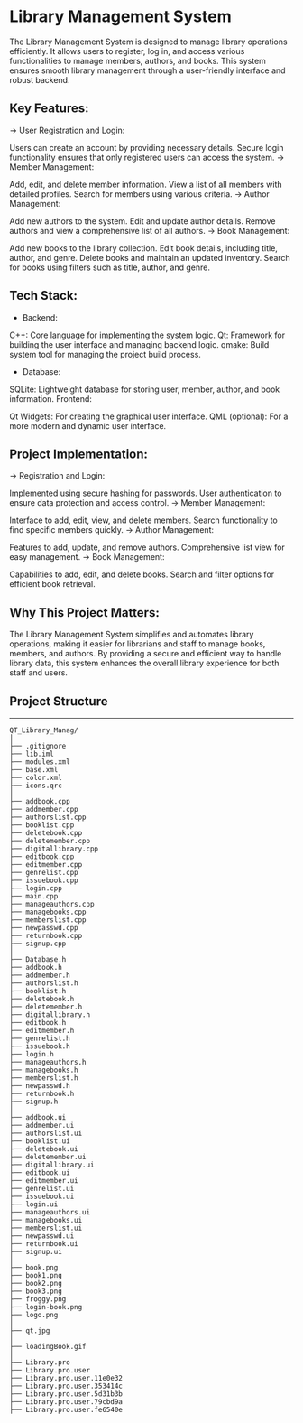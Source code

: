 # Library Management System
The Library Management System is designed to manage library operations efficiently. It allows users to register, log in, and access various functionalities to manage members, authors, and books. This system ensures smooth library management through a user-friendly interface and robust backend.

 ## Key Features:
-> User Registration and Login:

Users can create an account by providing necessary details.
Secure login functionality ensures that only registered users can access the system.
-> Member Management:

Add, edit, and delete member information.
View a list of all members with detailed profiles.
Search for members using various criteria.
-> Author Management:

Add new authors to the system.
Edit and update author details.
Remove authors and view a comprehensive list of all authors.
-> Book Management:

Add new books to the library collection.
Edit book details, including title, author, and genre.
Delete books and maintain an updated inventory.
Search for books using filters such as title, author, and genre.
## Tech Stack:
 * Backend:

C++: Core language for implementing the system logic.
Qt: Framework for building the user interface and managing backend logic.
qmake: Build system tool for managing the project build process.
 * Database:

SQLite: Lightweight database for storing user, member, author, and book information.
Frontend:

Qt Widgets: For creating the graphical user interface.
QML (optional): For a more modern and dynamic user interface.
## Project Implementation:
-> Registration and Login:

Implemented using secure hashing for passwords.
User authentication to ensure data protection and access control.
-> Member Management:

Interface to add, edit, view, and delete members.
Search functionality to find specific members quickly.
-> Author Management:

Features to add, update, and remove authors.
Comprehensive list view for easy management.
-> Book Management:

Capabilities to add, edit, and delete books.
Search and filter options for efficient book retrieval.
## Why This Project Matters:
The Library Management System simplifies and automates library operations, making it easier for librarians and staff to manage books, members, and authors. By providing a secure and efficient way to handle library data, this system enhances the overall library experience for both staff and users.


## Project Structure
_____________________________________________________________________________________________________
```
QT_Library_Manag/
│
├── .gitignore
├── lib.iml
├── modules.xml
├── base.xml
├── color.xml
├── icons.qrc
│
├── addbook.cpp
├── addmember.cpp
├── authorslist.cpp
├── booklist.cpp
├── deletebook.cpp
├── deletemember.cpp
├── digitallibrary.cpp
├── editbook.cpp
├── editmember.cpp
├── genrelist.cpp
├── issuebook.cpp
├── login.cpp
├── main.cpp
├── manageauthors.cpp
├── managebooks.cpp
├── memberslist.cpp
├── newpasswd.cpp
├── returnbook.cpp
├── signup.cpp
│
├── Database.h
├── addbook.h
├── addmember.h
├── authorslist.h
├── booklist.h
├── deletebook.h
├── deletemember.h
├── digitallibrary.h
├── editbook.h
├── editmember.h
├── genrelist.h
├── issuebook.h
├── login.h
├── manageauthors.h
├── managebooks.h
├── memberslist.h
├── newpasswd.h
├── returnbook.h
├── signup.h
│
├── addbook.ui
├── addmember.ui
├── authorslist.ui
├── booklist.ui
├── deletebook.ui
├── deletemember.ui
├── digitallibrary.ui
├── editbook.ui
├── editmember.ui
├── genrelist.ui
├── issuebook.ui
├── login.ui
├── manageauthors.ui
├── managebooks.ui
├── memberslist.ui
├── newpasswd.ui
├── returnbook.ui
├── signup.ui
│
├── book.png
├── book1.png
├── book2.png
├── book3.png
├── froggy.png
├── login-book.png
├── logo.png
│
├── qt.jpg
│
├── loadingBook.gif
│
├── Library.pro
├── Library.pro.user
├── Library.pro.user.11e0e32
├── Library.pro.user.353414c
├── Library.pro.user.5d31b3b
├── Library.pro.user.79cbd9a
├── Library.pro.user.fe6540e
```

